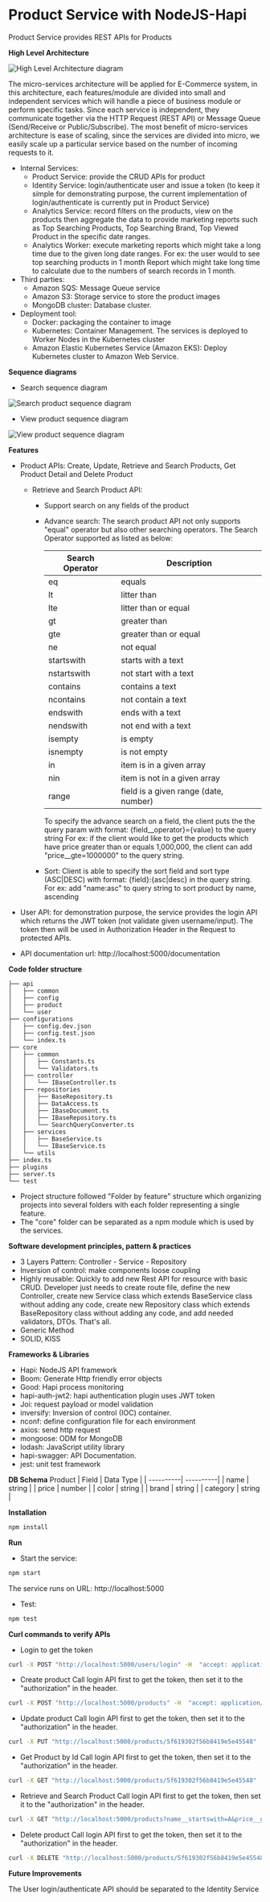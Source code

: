 # Product Service with NodeJS-Hapi

Product Service provides REST APIs for Products

**High Level Architecture**

![High Level Architecture diagram](https://github.com/trongdau184/nab-product-service/blob/master/High-level-architect-diagram.png?raw=true)

The micro-services architecture will be applied for E-Commerce system, in this architecture, each features/module are divided into small and independent services which will handle a piece of business module or perform specific tasks. Since each service is independent, they communicate together via the HTTP Request (REST API) or Message Queue (Send/Receive or Public/Subscribe). 
The most benefit of micro-services architecture is ease of scaling, since the services are divided into micro, we easily scale up a particular service based on the number of incoming requests to it.
* Internal Services:
    * Product Service: provide the CRUD APIs for product
    * Identity Service: login/authenticate user and issue a token (to keep it simple for demonstrating purpose, the current implementation of login/authenticate is currently put in Product Service)
    * Analytics Service: record filters on the products, view on the products then aggregate the data to provide marketing reports such as Top Searching Products, Top Searching Brand, Top Viewed Product in the specific date ranges.
    * Analytics Worker: execute marketing reports which might take a long time due to the given long date ranges. For ex: the user would to see top searching products in 1 month Report which might take long time to calculate due to the numbers of search records in 1 month.
* Third parties:
    * Amazon SQS:  Message Queue service
    * Amazon S3: Storage service to store the product images
    * MongoDB cluster: Database cluster.
* Deployment tool:
    * Docker: packaging the container to image
    * Kubernetes: Container Management. The services is deployed to Worker Nodes in the Kubernetes cluster
    * Amazon Elastic Kubernetes Service (Amazon EKS): Deploy Kubernetes cluster to Amazon Web Service.

**Sequence diagrams**
* Search sequence diagram

![Search product sequence diagram](https://github.com/trongdau184/nab-product-service/blob/master/Search%20Product%20Diagram.png?raw=true)

* View product sequence diagram

![View product sequence diagram](https://github.com/trongdau184/nab-product-service/blob/master/View-product-diagram.png?raw=true)

**Features**
* Product APIs: Create, Update, Retrieve and Search Products, Get Product Detail and Delete Product
    * Retrieve and Search Product API:
        * Support search on any fields of the product
        * Advance search: The search product API not only supports "equal" operator but also other searching operators. The Search Operator supported as listed as below:

            | Search Operator   | Description   |
            | ----------------- | ----------    |
            | eq                | equals        |
            | lt                | litter than   |
            | lte               | litter than or equal  |
            | gt                | greater than  |
            | gte               | greater than or equal |
            | ne                | not equal     |
            | startswith        | starts with a text    |
            | nstartswith       | not start with a text |
            | contains          | contains a text       |
            | ncontains         | not contain a text    |
            | endswith          | ends with a text      |
            | nendswith         | not end with a text   |
            | isempty           | is empty          |
            | isnempty          | is not empty      |
            | in                | item is in a given array  |
            | nin               | item is not in a given array  |
            | range             | field is a given range (date, number) |

            To specify the advance search on a field, the client puts the the query param with format: {field__operator}={value} to the query string
            For ex: if the client would like to get the products which have price greater than or equals 1,000,000, the client can add "price__gte=1000000" to the query string.
        * Sort: Client is able to specify the sort field and sort type (ASC|DESC) with format: {field}:{asc|desc} in the query string. For ex: add "name:asc" to query string to sort product by name, ascending

* User API: for demonstration purpose, the service provides the login API which returns the JWT token (not validate given username/input). The token then will be used in Authorization Header in the Request to protected APIs.

* API documentation url: http://localhost:5000/documentation

**Code folder structure**
```
├── api
│   ├── common
│   ├── config
│   ├── product
│   └── user
├── configurations
│   ├── config.dev.json
│   ├── config.test.json
│   └── index.ts
├── core
│   ├── common
│   │   ├── Constants.ts
│   │   └── Validators.ts
│   ├── controller
│   │   └── IBaseController.ts
│   ├── repositories
│   │   ├── BaseRepository.ts
│   │   ├── DataAccess.ts
│   │   ├── IBaseDocument.ts
│   │   ├── IBaseRepository.ts
│   │   └── SearchQueryConverter.ts
│   ├── services
│   │   ├── BaseService.ts
│   │   └── IBaseService.ts
│   └── utils
├── index.ts
├── plugins
├── server.ts
└── test
```
* Project structure followed "Folder by feature" structure which organizing projects into several folders with each folder representing a single feature.
* The "core" folder can be separated as a npm module which is used by the services.

**Software development principles, pattern & practices**
* 3 Layers Pattern: Controller - Service - Repository
* Inversion of control: make components loose coupling
* Highly reusable: Quickly to add new Rest API for resource with basic CRUD. Developer just needs to create route file, define the new Controller, create new Service class which extends BaseService class without adding any code, create new Repository class which extends BaseRepository class without adding any code, and add needed validators, DTOs. That's all.
* Generic Method
* SOLID, KISS

**Frameworks & Libraries**
* Hapi: NodeJS API framework
* Boom: Generate Http friendly error objects
* Good: Hapi process monitoring
* hapi-auth-jwt2: hapi authentication plugin uses JWT token
* Joi: request payload or model validation
* inversify: Inversion of control (IOC) container.
* nconf: define configuration file for each environment
* axios: send http request
* mongoose: ODM for MongoDB
* lodash: JavaScript utility library
* hapi-swagger: API Documentation.
* jest: unit test framework

**DB Schema**
Product
| Field     | Data Type |
| ----------| ----------|
| name      | string    |
| price     | number    |
| color     | string    |
| brand     | string    |
| category  | string    |

**Installation**
```bash
npm install
```
**Run**

* Start the service:
```bash
npm start
```
The service runs on URL: http://localhost:5000

* Test:
```bash
npm test
```

**Curl commands to verify APIs**
* Login to get the token
```bash
curl -X POST "http://localhost:5000/users/login" -H  "accept: application/json" -H  "Content-Type: application/json" -d "{  \"email\": \"test@gmail.com\",  \"password\": \"123456\"}"
```
* Create product
Call login API first to get the token, then set it to the "authorization" in the header.
```bash
curl -X POST "http://localhost:5000/products" -H  "accept: application/json" -H  "authorization: token" -H  "Content-Type: application/json" -d "{  \"name\": \"M20\",  \"price\": 5000000,  \"brand\": \"Samsung\",  \"color\": \"Black\",  \"category\": \"Phone\"}"
```
* Update product
Call login API first to get the token, then set it to the "authorization" in the header.
```bash
curl -X PUT "http://localhost:5000/products/5f619302f56b8419e5e45548" -H  "accept: application/json" -H  "authorization: token" -H  "Content-Type: application/json" -d "{  \"name\": \"M20\",  \"price\": 5200000,  \"brand\": \"Samsung\",  \"color\": \"Black & White\",  \"category\": \"Phone\"}"
```

* Get Product by Id
Call login API first to get the token, then set it to the "authorization" in the header.
```bash
curl -X GET "http://localhost:5000/products/5f619302f56b8419e5e45548" -H  "accept: application/json" -H  "authorization: token"
```

* Retrieve and Search Product
Call login API first to get the token, then set it to the "authorization" in the header.
```bash
curl -X GET "http://localhost:5000/products?name__startswith=A&price__gte=100&page=1&pageSize=1&sortBy=name%3Aasc" -H  "accept: application/json" -H  "authorization: token"
```

* Delete product
Call login API first to get the token, then set it to the "authorization" in the header.
```bash
curl -X DELETE "http://localhost:5000/products/5f619302f56b8419e5e45548" -H  "accept: application/json" -H  "authorization: token"
```

**Future Improvements**

The User login/authenticate API should be separated to the Identity Service
